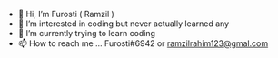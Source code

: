 - 👋 Hi, I’m Furosti ( Ramzil )
- 👀 I’m interested in coding but never actually learned any
- 🌱 I’m currently trying to learn coding
- 📫 How to reach me ... Furosti#6942 or ramzilrahim123@gmal.com

<!---
Furosti/Furosti is a ✨ special ✨ repository because its `README.md` (this file) appears on your GitHub profile.
You can click the Preview link to take a look at your changes.
--->
